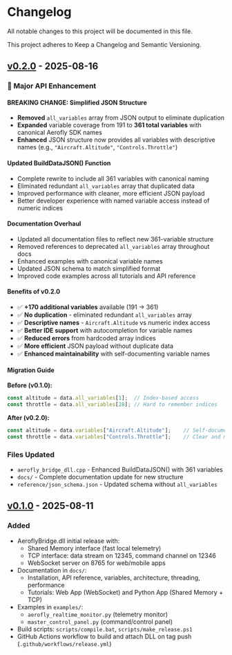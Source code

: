# Changelog

All notable changes to this project will be documented in this file.

This project adheres to Keep a Changelog and Semantic Versioning.

## [v0.2.0] - 2025-08-16

### 🚀 Major API Enhancement

#### **BREAKING CHANGE: Simplified JSON Structure**
- **Removed** `all_variables` array from JSON output to eliminate duplication
- **Expanded** variable coverage from 191 to **361 total variables** with canonical Aerofly SDK names
- **Enhanced** JSON structure now provides all variables with descriptive names (e.g., `"Aircraft.Altitude"`, `"Controls.Throttle"`)

#### **Updated BuildDataJSON() Function**
- Complete rewrite to include all 361 variables with canonical naming
- Eliminated redundant `all_variables` array that duplicated data
- Improved performance with cleaner, more efficient JSON payload
- Better developer experience with named variable access instead of numeric indices

#### **Documentation Overhaul**
- Updated all documentation files to reflect new 361-variable structure
- Removed references to deprecated `all_variables` array throughout docs
- Enhanced examples with canonical variable names
- Updated JSON schema to match simplified format
- Improved code examples across all tutorials and API reference

#### **Benefits of v0.2.0**
- ✅ **+170 additional variables** available (191 → 361)
- ✅ **No duplication** - eliminated redundant `all_variables` array
- ✅ **Descriptive names** - `Aircraft.Altitude` vs numeric index access
- ✅ **Better IDE support** with autocompletion for variable names
- ✅ **Reduced errors** from hardcoded array indices
- ✅ **More efficient** JSON payload without duplicate data
- ✅ **Enhanced maintainability** with self-documenting variable names

#### **Migration Guide**
**Before (v0.1.0):**
```javascript
const altitude = data.all_variables[1];  // Index-based access
const throttle = data.all_variables[28]; // Hard to remember indices
```

**After (v0.2.0):**
```javascript
const altitude = data.variables["Aircraft.Altitude"];    // Self-documenting
const throttle = data.variables["Controls.Throttle"];    // Clear and maintainable
```

### **Files Updated**
- `aerofly_bridge_dll.cpp` - Enhanced BuildDataJSON() with 361 variables
- `docs/` - Complete documentation update for new structure
- `reference/json_schema.json` - Updated schema without `all_variables`

## [v0.1.0] - 2025-08-11

### Added
- AeroflyBridge.dll initial release with:
  - Shared Memory interface (fast local telemetry)
  - TCP interface: data stream on 12345, command channel on 12346
  - WebSocket server on 8765 for web/mobile apps
- Documentation in `docs/`:
  - Installation, API reference, variables, architecture, threading, performance
  - Tutorials: Web App (WebSocket) and Python App (Shared Memory + TCP)
- Examples in `examples/`:
  - `aerofly_realtime_monitor.py` (telemetry monitor)
  - `master_control_panel.py` (command/control panel)
- Build scripts: `scripts/compile.bat`, `scripts/make_release.ps1`
- GitHub Actions workflow to build and attach DLL on tag push (`.github/workflows/release.yml`)

[v0.2.0]: https://github.com/jlgabriel/Aerofly-FS4-Bridge/releases/tag/v0.2.0
[v0.1.0]: https://github.com/jlgabriel/Aerofly-FS4-Bridge/releases/tag/v0.1.0
